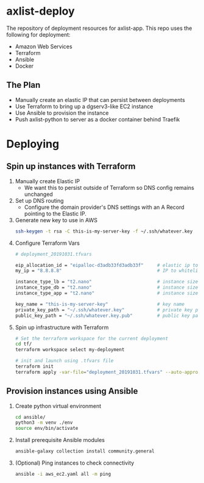 axlist-deploy
=============

The repository of deployment resources for axlist-app. This repo uses the following for deployment:

* Amazon Web Services
* Terraform
* Ansible
* Docker


## The Plan

* Manually create an elastic IP that can persist between deployments
* Use Terraform to bring up a dgserv3-like EC2 instance
* Use Ansible to provision the instance
* Push axlist-python to server as a docker container behind Traefik

# Deploying

## Spin up instances with Terraform

1. Manually create Elastic IP
   * We want this to persist outside of Terraform so DNS config remains unchanged
2. Set up DNS routing
   * Configure the domain provider's DNS settings with an A Record pointing to the Elastic IP.
3. Generate new key to use in AWS
   ```bash
   ssh-keygen -t rsa -C this-is-my-server-key -f ~/.ssh/whatever.key
   ```
4. Configure Terraform Vars
   ```bash
   # deployment_20191031.tfvars

   eip_allocation_id = "eipalloc-d3adb33fd3adb33f"     # elastic ip to associate instance with
   my_ip = "8.8.8.8"                                   # IP to whitelist for SSH

   instance_type_lb = "t2.nano"                        # instance size for load balancer
   instance_type_db = "t2.nano"                        # instance size for database
   instance_type_app = "t2.nano"                       # instance size for application

   key_name = "this-is-my-server-key"                  # key name
   private_key_path = "~/.ssh/whatever.key"            # private key path
   public_key_path = "~/.ssh/whatever.key.pub"         # public key path
   ```
5. Spin up infrastructure with Terraform
   ```bash
   # Set the terraform workspace for the current deployment
   cd tf/
   terraform workspace select my-deployment

   # init and launch using .tfvars file
   terraform init
   terraform apply -var-file="deployment_20191031.tfvars" --auto-approve
   ```

## Provision instances using Ansible

1. Create python virtual environment
   ```bash
   cd ansible/
   python3 -m venv ./env
   source env/bin/activate
   ```
2. Install prerequisite Ansible modules
   ```bash
   ansible-galaxy collection install community.general
   ```
3. (Optional) Ping instances to check connectivity
   ```bash
   ansible -i aws_ec2.yaml all -m ping
   ```

